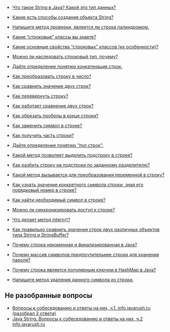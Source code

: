 - <a href="chto_takoe_string_v_java_kakoj_eto_tip_dannyx.md">Что такое String в Java? Какой это тип данных?</a>
- <a href="kakie_est'_sposoby'_sozdaniya_obekta_string.md">Какие есть способы создания объекта String?</a>
- <a href="napishite_metod_proverki,_yavlyaetsya_li_stroka_palindromom.md">Напишите метод проверки, является ли строка палиндромом.</a>


- <a href="kakie_strokovye_klassy_vy_znaete.md">Какие “строковые” классы вы знаете?</a>
- <a href="kakie_osnovnye_svojstva_strokovyx_klassov.md">Какие основные свойства “строковых” классов (их особенности)?</a>
- <a href="mozhno_li_nasledovat_strokovyj_tip,_pochemu.md">Можно ли наследовать строковый тип, почему?</a>
- <a href="dajte_opredelenie_ponyatiyu_konkatenaciya_strok.md">Дайте определение понятию конкатенация строк.</a>
- <a href="kak_preobrazovat_stroku_v_chislo.md">Как преобразовать строку в число?</a>
- <a href="kak_sravnit_znachenie_dvux_strok.md">Как сравнить значение двух строк?</a>
- <a href="kak_perevernut_stroku.md">Как перевернуть строку?</a>
- <a href="kak_rabotaet_sravnenie_dvux_strok.md">Как работает сравнение двух строк?</a>
- <a href="kak_obrezat_probely_v_konce_stroki.md">Как обрезать пробелы в конце строки?</a>
- <a href="kak_zamenit_simvol_v_stroke.md">Как заменить символ в строке?</a>
- <a href="kak_poluchit_chast_stroki.md">Как получить часть строки?</a>
- <a href="dajte_opredelenie_ponyatiyu_pul_strok.md">Дайте определение понятию “пул строк”.</a>
- <a href="kakoj_metod_pozvolyaet_vydelit_podstroku_v_stroke.md">Какой метод позволяет выделить подстроку в строке?</a>
- <a href="kak_razbit_stroku_na_podstroki_po_zadannomu_razdelitelyu.md">Как разбить строку на подстроки по заданному разделителю?</a>
- <a href="kakoj_metod_vyzyvaetsya_dlya_preobrazovaniya_peremennoj_v_stroku.md">Какой метод вызывается для преобразования переменной в строку?</a>
- <a href="kak_uznat_znachenie_konkretnogo_simvola_stroki_znaya_ego_poryadkovyj_nomer_v_stroke.md">Как узнать значение конкретного символа строки, зная его порядковый номер в строке?</a>
- <a href="kak_najti_neobxodimyj_simvol_v_stroke.md">Как найти необходимый символ в строке?</a>
- <a href="mozhno_li_sinxronizirovat_dostup_k_stroke.md">Можно ли синхронизировать доступ к строке?</a> 
- <a href="chto_delaet_metod_intern.md">Что делает метод intern()?</a>
- <a href="kak_pravilno_sravnit_znacheniya_strok_dvux_razlichnyx_obektov_tipa_string_i_stringbuffer.md">Как правильно сравнить значения строк двух различных объектов типа String и StringBuffer?</a>
- <a href="pochemu_stroka_neizmennaya_i_finalizirovannaya_v_java.md">Почему строка неизменная и финализированная в Java?</a>
- <a href="pochemu_massiv_simvolov_predpochtitelnee_stroki_dlya_xraneniya_parolya.md">Почему массив символов предпочтительнее строки для хранения пароля?</a>
- <a href="pochemu_stroka_yavlyaetsya_populyarnym_klyuchom_v_hashmap_v_java.md">Почему строка является популярным ключом в HashMap в Java?</a>
- <a href="napishite_metod_udaleniya_dannogo_simvola_iz_stroki.md">Напишите метод удаления данного символа из строки.</a>

## Не разобранные вопросы
- <a href="http://goo.gl/K38JMG">Вопросы к собеседованию и ответы на них, ч.1. info.javarush.ru (разобрал 3 ответа) </a>
- <a href="http://goo.gl/OxO2I0">Java String. Вопросы к собеседованию и ответы на них, ч.2 info.javarush.ru</a>